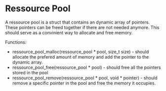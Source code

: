 # Ressource Pool

A ressource pool is a struct that contains an dynamic array of pointers. These pointers can be freed together if there are not needed anymore.
This should serve as a convinient way to allocate and free memory.

Functions:

* ressource_pool_malloc(ressource_pool * pool, size_t size) - should allocate the prefered amount of memory and add the pointer to the dynamic array.
* ressource_pool_free(ressource_pool * pool) - should free all the pointers stored in the pool
* ressource_pool_remove(ressource_pool * pool, void * pointer) - should remove a specific pointer in the pool and free the memory it occupies.
